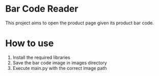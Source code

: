# Bar Code Reader
This project aims to open the product page given its product bar code.

# How to use
1. Install the required libraries
2. Save the bar code image in images directory
3. Execute main.py with the correct image path

